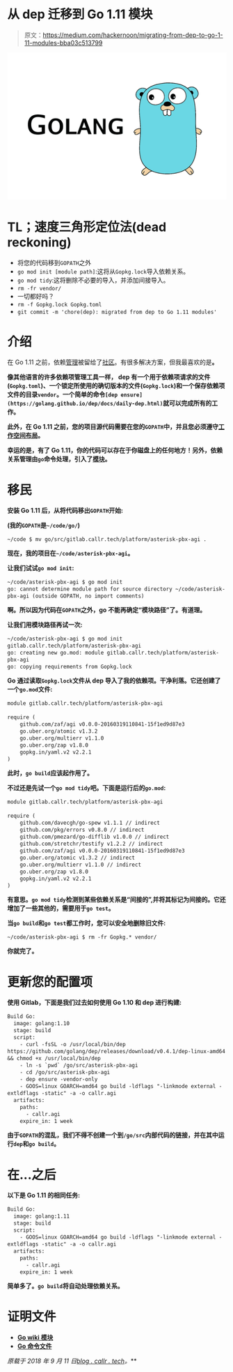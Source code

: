 # 从 dep 迁移到 Go 1.11 模块

> 原文：<https://medium.com/hackernoon/migrating-from-dep-to-go-1-11-modules-bba03c513799>

![](img/f02864bde507936f7633b33f51653291.png)

# TL；速度三角形定位法(dead reckoning)

*   将您的代码移到`GOPATH`之外
*   `go mod init [module path]`:这将从`Gopkg.lock`导入依赖关系。
*   `go mod tidy`:这将删除不必要的导入，并添加间接导入。
*   `rm -fr vendor/`
*   一切都好吗？
*   `rm -f Gopkg.lock Gopkg.toml`
*   `git commit -m 'chore(dep): migrated from dep to Go 1.11 modules'`

# 介绍

在 Go 1.11 之前，依赖[管理](https://hackernoon.com/tagged/management)被留给了[社区](https://hackernoon.com/tagged/community)。有很多解决方案，但我最喜欢的是[](https://golang.github.io/dep/)**。**

**像其他语言的许多依赖项管理工具一样， **dep** 有一个用于依赖项请求的文件(`Gopkg.toml`)、一个锁定所使用的确切版本的文件(`Gopkg.lock`)和一个保存依赖项文件的目录`vendor`。一个简单的命令`[dep ensure](https://golang.github.io/dep/docs/daily-dep.html)`就可以完成所有的工作。**

**此外，在 Go 1.11 之前，您的项目源代码需要在您的`GOPATH`中，并且您必须遵守[工作空间布局](https://golang.org/doc/code.html)。**

**幸运的是，有了 Go 1.11，你的代码可以存在于你磁盘上的任何地方！另外，依赖关系管理由`go`命令处理，引入了[模块](https://github.com/golang/go/wiki/Modules)。**

# **移民**

**安装 Go 1.11 后，从将代码移出`GOPATH`开始:**

**(我的`GOPATH`是`~/code/go/`)**

```
~/code $ mv go/src/gitlab.callr.tech/platform/asterisk-pbx-agi .
```

**现在，我的项目在`~/code/asterisk-pbx-agi`。**

**让我们试试`go mod init`:**

```
~/code/asterisk-pbx-agi $ go mod init 
go: cannot determine module path for source directory ~/code/asterisk-pbx-agi (outside GOPATH, no import comments)
```

**啊。所以因为代码在`GOPATH`之外，go 不能再确定“模块路径”了。有道理。**

**让我们用模块路径再试一次:**

```
~/code/asterisk-pbx-agi $ go mod init gitlab.callr.tech/platform/asterisk-pbx-agi
go: creating new go.mod: module gitlab.callr.tech/platform/asterisk-pbx-agi
go: copying requirements from Gopkg.lock
```

**Go 通过读取`Gopkg.lock`文件从 **dep** 导入了我的依赖项。干净利落。它还创建了一个`go.mod`文件:**

```
module gitlab.callr.tech/platform/asterisk-pbx-agi

require (
    github.com/zaf/agi v0.0.0-20160319110841-15f1ed9d87e3
    go.uber.org/atomic v1.3.2
    go.uber.org/multierr v1.1.0
    go.uber.org/zap v1.8.0
    gopkg.in/yaml.v2 v2.2.1
)
```

**此时，`go build`应该起作用了。**

**不过还是先试一个`go mod tidy`吧。下面是运行后的`go.mod`:**

```
module gitlab.callr.tech/platform/asterisk-pbx-agi

require (
    github.com/davecgh/go-spew v1.1.1 // indirect
    github.com/pkg/errors v0.8.0 // indirect
    github.com/pmezard/go-difflib v1.0.0 // indirect
    github.com/stretchr/testify v1.2.2 // indirect
    github.com/zaf/agi v0.0.0-20160319110841-15f1ed9d87e3
    go.uber.org/atomic v1.3.2 // indirect
    go.uber.org/multierr v1.1.0 // indirect
    go.uber.org/zap v1.8.0
    gopkg.in/yaml.v2 v2.2.1
)
```

**有意思。`go mod tidy`检测到某些依赖关系是“间接的”,并将其标记为间接的。它还增加了一些其他的，需要用于`go test`。**

**当`go build`和`go test`都工作时，您可以安全地删除旧文件:**

```
~/code/asterisk-pbx-agi $ rm -fr Gopkg.* vendor/
```

**你就完了。**

# **更新您的配置项**

**使用 Gitlab，下面是我们过去如何使用 Go 1.10 和 dep 进行构建:**

```
Build Go:
  image: golang:1.10
  stage: build
  script:
    - curl -fsSL -o /usr/local/bin/dep https://github.com/golang/dep/releases/download/v0.4.1/dep-linux-amd64 && chmod +x /usr/local/bin/dep
    - ln -s `pwd` /go/src/asterisk-pbx-agi
    - cd /go/src/asterisk-pbx-agi
    - dep ensure -vendor-only
    - GOOS=linux GOARCH=amd64 go build -ldflags "-linkmode external -extldflags -static" -a -o callr.agi
  artifacts:
    paths:
      - callr.agi
    expire_in: 1 week
```

**由于`GOPATH`的混乱，我们不得不创建一个到`/go/src`内部代码的链接，并在其中运行`dep`和`go build`。**

# **在...之后**

**以下是 Go 1.11 的相同任务:**

```
Build Go:
  image: golang:1.11
  stage: build
  script:
    - GOOS=linux GOARCH=amd64 go build -ldflags "-linkmode external -extldflags -static" -a -o callr.agi
  artifacts:
    paths:
      - callr.agi
    expire_in: 1 week
```

**简单多了。`go build`将自动处理依赖关系。**

# **证明文件**

*   **[Go wiki 模块](https://github.com/golang/go/wiki/Modules)**
*   **[Go 命令文件](https://golang.org/cmd/go/)**

***原载于 2018 年 9 月 11 日*[*blog . callr . tech*](https://blog.callr.tech/migrating-from-dep-to-go-1.11-modules/)*。***